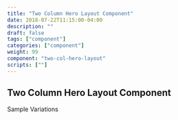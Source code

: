 ```yaml
---
title: "Two Column Hero Layout Component"
date: 2018-07-22T11:15:00-04:00
description: ""
draft: false
tags: ["component"]
categories: ["component"]
weight: 99
component: "two-col-hero-layout"
scripts: [""]
---
```


## Two Column Hero Layout Component

Sample Variations
